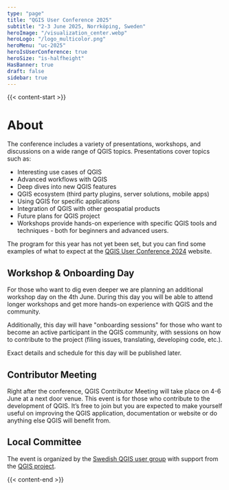 ```yaml
---
type: "page"
title: "QGIS User Conference 2025"
subtitle: "2-3 June 2025, Norrköping, Sweden"
heroImage: "/visualization_center.webp"
heroLogo: "/logo_multicolor.png"
heroMenu: "uc-2025"
heroIsUserConference: true
heroSize: "is-halfheight"
HasBanner: true
draft: false
sidebar: true
---
```


{{< content-start >}}

# About

The conference includes a variety of presentations, workshops, and discussions on a wide range of QGIS topics.
Presentations cover topics such as:

<ul class="arrow-ul">
<li>Interesting use cases of QGIS</li>
<li>Advanced workflows with QGIS</li>
<li>Deep dives into new QGIS features</li>
<li>QGIS ecosystem (third party plugins, server solutions, mobile apps)</li>
<li>Using QGIS for specific applications</li>
<li>Integration of QGIS with other geospatial products</li>
<li>Future plans for QGIS project</li>
<li>Workshops provide hands-on experience with specific QGIS tools and techniques - both for beginners and advanced users.</li>
</ul>

The program for this year has not yet been set, but you can find some examples of what to expect at the
[QGIS User Conference 2024](https://uc2024.qgis.sk/) website.

## Workshop & Onboarding Day

For those who want to dig even deeper we are planning an additional workshop day on the 4th June. During this day you
will be able to attend longer workshops and get more hands-on experience with QGIS and the community.

Additionally, this day will have "onboarding sessions" for those who want to become an active participant in the QGIS
community, with sessions on how to contribute to the project (filing issues, translating, developing code, etc.).

Exact details and schedule for this day will be published later.

## Contributor Meeting

Right after the conference, QGIS Contributor Meeting will take place on 4-6 June at a next door venue. This event
is for those who contribute to the development of QGIS. It’s free to join but you are expected to make yourself useful
on improving the QGIS application, documentation or website or do anything else QGIS will benefit from.

<!-- See Contributor Meeting details on GitHub.-->

## Local Committee

The event is organized by the [Swedish QGIS user group](https://qgis.se/) with support from the [QGIS project](https://qgis.org/).

{{< content-end >}}
